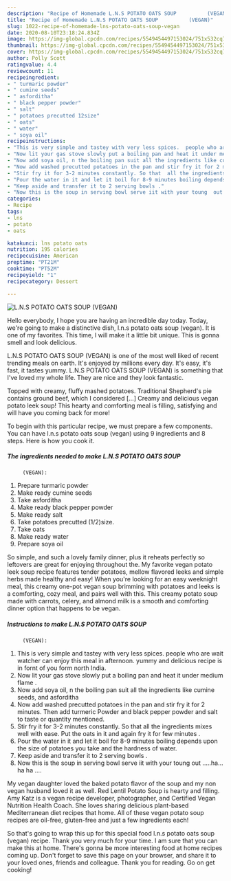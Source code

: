 ```yaml
---
description: "Recipe of Homemade L.N.S POTATO OATS SOUP          (VEGAN)"
title: "Recipe of Homemade L.N.S POTATO OATS SOUP          (VEGAN)"
slug: 1022-recipe-of-homemade-lns-potato-oats-soup-vegan
date: 2020-08-10T23:18:24.834Z
image: https://img-global.cpcdn.com/recipes/5549454497153024/751x532cq70/lns-potato-oats-soup-vegan-recipe-main-photo.jpg
thumbnail: https://img-global.cpcdn.com/recipes/5549454497153024/751x532cq70/lns-potato-oats-soup-vegan-recipe-main-photo.jpg
cover: https://img-global.cpcdn.com/recipes/5549454497153024/751x532cq70/lns-potato-oats-soup-vegan-recipe-main-photo.jpg
author: Polly Scott
ratingvalue: 4.4
reviewcount: 11
recipeingredient:
- " turmaric powder"
- " cumine seeds"
- " asforditha"
- " black pepper powder"
- " salt"
- " potatoes precutted 12size"
- " oats"
- " water"
- " soya oil"
recipeinstructions:
- "This is very simple and tastey with very less spices.  people who are wait watcher can enjoy this meal in afternoon. yummy and delicious  recipe is in fornt of you form north India."
- "Now lit your gas stove slowly put a boiling pan and heat it under medium flame ."
- "Now add soya oil, n the boiling pan suit all the ingredients like cumine seeds, and asforditha"
- "Now add washed precutted potatoes in the pan and stir fry it for 2 minutes.  Then add turmeric Powder and black pepper powder and salt to taste or quantity mentioned."
- "Stir fry it for 3-2 minutes constantly. So that  all the ingredients mixes well with ease. Put the oats in it and again fry it for few minutes  ."
- "Pour the water in it and let it boil for 8-9 minutes boiling depends upon the size of potatoes you take and the hardness of water."
- "Keep aside and transfer it to 2 serving bowls ."
- "Now this is the soup in serving bowl serve iit with your toung  out .....ha... ha ha ...."
categories:
- Recipe
tags:
- lns
- potato
- oats

katakunci: lns potato oats 
nutrition: 195 calories
recipecuisine: American
preptime: "PT21M"
cooktime: "PT52M"
recipeyield: "1"
recipecategory: Dessert

---
```



![L.N.S POTATO OATS SOUP
         (VEGAN)](https://img-global.cpcdn.com/recipes/5549454497153024/751x532cq70/lns-potato-oats-soup-vegan-recipe-main-photo.jpg)

Hello everybody, I hope you are having an incredible day today. Today, we're going to make a distinctive dish, l.n.s potato oats soup
         (vegan). It is one of my favorites. This time, I will make it a little bit unique. This is gonna smell and look delicious.

L.N.S POTATO OATS SOUP
         (VEGAN) is one of the most well liked of recent trending meals on earth. It's enjoyed by millions every day. It's easy, it's fast, it tastes yummy. L.N.S POTATO OATS SOUP
         (VEGAN) is something that I've loved my whole life. They are nice and they look fantastic.

Topped with creamy, fluffy mashed potatoes. Traditional Shepherd&#39;s pie contains ground beef, which I considered […] Creamy and delicious vegan potato leek soup! This hearty and comforting meal is filling, satisfying and will have you coming back for more!


To begin with this particular recipe, we must prepare a few components. You can have l.n.s potato oats soup
         (vegan) using 9 ingredients and 8 steps. Here is how you cook it.

<!--inarticleads1-->

##### The ingredients needed to make L.N.S POTATO OATS SOUP
         (VEGAN):

1. Prepare  turmaric powder
1. Make ready  cumine seeds
1. Take  asforditha
1. Make ready  black pepper powder
1. Make ready  salt
1. Take  potatoes precutted (1/2)size.
1. Take  oats
1. Make ready  water
1. Prepare  soya oil


So simple, and such a lovely family dinner, plus it reheats perfectly so leftovers are great for enjoying throughout the. My favorite vegan potato leek soup recipe features tender potatoes, mellow flavored leeks and simple herbs made healthy and easy! When you&#39;re looking for an easy weeknight meal, this creamy one-pot vegan soup brimming with potatoes and leeks is a comforting, cozy meal, and pairs well with this. This creamy potato soup made with carrots, celery, and almond milk is a smooth and comforting dinner option that happens to be vegan. 

<!--inarticleads2-->

##### Instructions to make L.N.S POTATO OATS SOUP
         (VEGAN):

1. This is very simple and tastey with very less spices.  people who are wait watcher can enjoy this meal in afternoon. yummy and delicious  recipe is in fornt of you form north India.
1. Now lit your gas stove slowly put a boiling pan and heat it under medium flame .
1. Now add soya oil, n the boiling pan suit all the ingredients like cumine seeds, and asforditha
1. Now add washed precutted potatoes in the pan and stir fry it for 2 minutes.  Then add turmeric Powder and black pepper powder and salt to taste or quantity mentioned.
1. Stir fry it for 3-2 minutes constantly. So that  all the ingredients mixes well with ease. Put the oats in it and again fry it for few minutes  .
1. Pour the water in it and let it boil for 8-9 minutes boiling depends upon the size of potatoes you take and the hardness of water.
1. Keep aside and transfer it to 2 serving bowls .
1. Now this is the soup in serving bowl serve iit with your toung  out .....ha... ha ha ....


My vegan daughter loved the baked potato flavor of the soup and my non vegan husband loved it as well. Red Lentil Potato Soup is hearty and filling. Amy Katz is a vegan recipe developer, photographer, and Certified Vegan Nutrition Health Coach. She loves sharing delicious plant-based Mediterranean diet recipes that home. All of these vegan potato soup recipes are oil-free, gluten-free and just a few ingredients each! 

So that's going to wrap this up for this special food l.n.s potato oats soup
         (vegan) recipe. Thank you very much for your time. I am sure that you can make this at home. There's gonna be more interesting food at home recipes coming up. Don't forget to save this page on your browser, and share it to your loved ones, friends and colleague. Thank you for reading. Go on get cooking!
